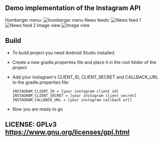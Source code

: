 ## Demo implementation of the Instagram API

Humberger menu:
![humberger menu](https://github.com/yenngvp/instagram-api-demo/blob/master/app/src/main/res/raw/screenshot_0.jpg)
News feeds:
![News feed 1](https://github.com/yenngvp/instagram-api-demo/blob/master/app/src/main/res/raw/screenshot_1.jpg)
![News feed 2](https://github.com/yenngvp/instagram-api-demo/blob/master/app/src/main/res/raw/screenshot_2.jpg)
Image view
![Image view](https://github.com/yenngvp/instagram-api-demo/blob/master/app/src/main/res/raw/screenshot_3.jpg)

## Build
- To build project you need Android Studio installed.
- Create a new gradle.properties file and place it in the root folder of the project
- Add your Instagram's CLIENT_ID, CLIENT_SECRET and CALLBACK_URL to the gradle.properties file:

    `INSTAGRAM_CLIENT_ID = [your instagram client id]  
    INSTAGRAM_CLIENT_SECRET = [your instagram client_secret]
    INSTAGRAM_CALLBACK_URL = [your instagram callback url]`
- Now you are ready to go


## LICENSE: GPLv3 https://www.gnu.org/licenses/gpl.html
